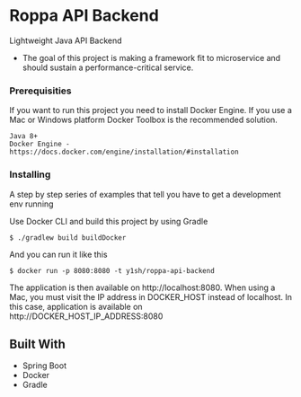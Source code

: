 # Roppa API Backend

Lightweight Java API Backend
* The goal of this project is making a framework fit to microservice and should sustain a performance-critical service.

### Prerequisities

If you want to run this project you need to install Docker Engine. If you use a Mac or Windows platform Docker Toolbox is the recommended solution.

```
Java 8+
Docker Engine - https://docs.docker.com/engine/installation/#installation
```

### Installing

A step by step series of examples that tell you have to get a development env running

Use Docker CLI and build this project by using Gradle

```
$ ./gradlew build buildDocker
```

And you can run it like this

```
$ docker run -p 8080:8080 -t y1sh/roppa-api-backend
```

The application is then available on http://localhost:8080. When using a Mac, you must visit the IP address in DOCKER_HOST instead of localhost. In this case, application is available on http://DOCKER_HOST_IP_ADDRESS:8080

## Built With

* Spring Boot
* Docker
* Gradle
